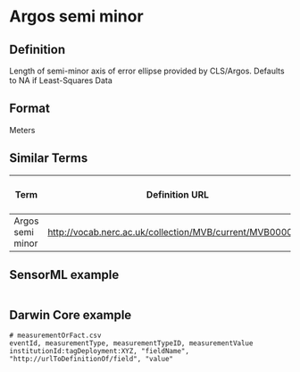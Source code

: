 # Argos semi minor

## Definition 
Length of semi-minor axis of error ellipse provided by CLS/Argos.
Defaults to NA if Least-Squares Data

## Format
Meters

## Similar Terms 
|Term|Definition URL|Source Vocabulary Publisher/Creator|
|----|----------|-----------------|
|Argos semi minor|http://vocab.nerc.ac.uk/collection/MVB/current/MVB000044/|Movebank|

## SensorML example
```xml

```
## Darwin Core example
```csv
# measurementOrFact.csv
eventId, measurementType, measurementTypeID, measurementValue
institutionId:tagDeployment:XYZ, "fieldName", "http://urlToDefinitionOf/field", "value"
```
